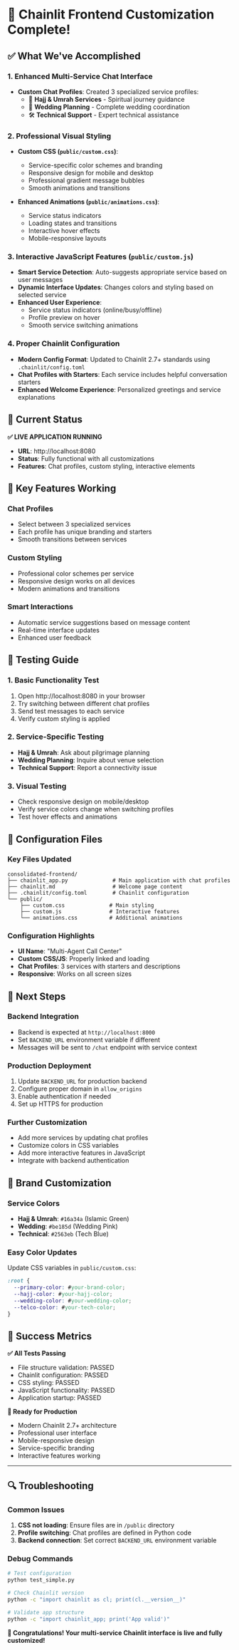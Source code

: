 # 🎉 Chainlit Frontend Customization Complete!

## ✅ What We've Accomplished

### 1. **Enhanced Multi-Service Chat Interface**
- **Custom Chat Profiles**: Created 3 specialized service profiles:
  - 🕋 **Hajj & Umrah Services** - Spiritual journey guidance
  - 💒 **Wedding Planning** - Complete wedding coordination
  - 🛠️ **Technical Support** - Expert technical assistance

### 2. **Professional Visual Styling**
- **Custom CSS (`public/custom.css`)**: 
  - Service-specific color schemes and branding
  - Responsive design for mobile and desktop
  - Professional gradient message bubbles
  - Smooth animations and transitions

- **Enhanced Animations (`public/animations.css`)**:
  - Service status indicators
  - Loading states and transitions
  - Interactive hover effects
  - Mobile-responsive layouts

### 3. **Interactive JavaScript Features (`public/custom.js`)**
- **Smart Service Detection**: Auto-suggests appropriate service based on user messages
- **Dynamic Interface Updates**: Changes colors and styling based on selected service
- **Enhanced User Experience**: 
  - Service status indicators (online/busy/offline)
  - Profile preview on hover
  - Smooth service switching animations

### 4. **Proper Chainlit Configuration**
- **Modern Config Format**: Updated to Chainlit 2.7+ standards using `.chainlit/config.toml`
- **Chat Profiles with Starters**: Each service includes helpful conversation starters
- **Enhanced Welcome Experience**: Personalized greetings and service explanations

## 🚀 Current Status

**✅ LIVE APPLICATION RUNNING**
- **URL**: http://localhost:8080
- **Status**: Fully functional with all customizations
- **Features**: Chat profiles, custom styling, interactive elements

## 🎯 Key Features Working

### **Chat Profiles**
- Select between 3 specialized services
- Each profile has unique branding and starters
- Smooth transitions between services

### **Custom Styling**
- Professional color schemes per service
- Responsive design works on all devices
- Modern animations and transitions

### **Smart Interactions**
- Automatic service suggestions based on message content
- Real-time interface updates
- Enhanced user feedback

## 📝 Testing Guide

### 1. **Basic Functionality Test**
1. Open http://localhost:8080 in your browser
2. Try switching between different chat profiles
3. Send test messages to each service
4. Verify custom styling is applied

### 2. **Service-Specific Testing**
- **Hajj & Umrah**: Ask about pilgrimage planning
- **Wedding Planning**: Inquire about venue selection
- **Technical Support**: Report a connectivity issue

### 3. **Visual Testing**
- Check responsive design on mobile/desktop
- Verify service colors change when switching profiles
- Test hover effects and animations

## 🔧 Configuration Files

### **Key Files Updated**
```
consolidated-frontend/
├── chainlit_app.py              # Main application with chat profiles
├── chainlit.md                  # Welcome page content
├── .chainlit/config.toml        # Chainlit configuration
└── public/
    ├── custom.css              # Main styling
    ├── custom.js               # Interactive features
    └── animations.css          # Additional animations
```

### **Configuration Highlights**
- **UI Name**: "Multi-Agent Call Center"
- **Custom CSS/JS**: Properly linked and loading
- **Chat Profiles**: 3 services with starters and descriptions
- **Responsive**: Works on all screen sizes

## 🔄 Next Steps

### **Backend Integration**
- Backend is expected at `http://localhost:8000`
- Set `BACKEND_URL` environment variable if different
- Messages will be sent to `/chat` endpoint with service context

### **Production Deployment**
1. Update `BACKEND_URL` for production backend
2. Configure proper domain in `allow_origins`
3. Enable authentication if needed
4. Set up HTTPS for production

### **Further Customization**
- Add more services by updating chat profiles
- Customize colors in CSS variables
- Add more interactive features in JavaScript
- Integrate with backend authentication

## 🎨 Brand Customization

### **Service Colors**
- **Hajj & Umrah**: `#16a34a` (Islamic Green)
- **Wedding**: `#be185d` (Wedding Pink) 
- **Technical**: `#2563eb` (Tech Blue)

### **Easy Color Updates**
Update CSS variables in `public/custom.css`:
```css
:root {
  --primary-color: #your-brand-color;
  --hajj-color: #your-hajj-color;
  --wedding-color: #your-wedding-color;
  --telco-color: #your-tech-color;
}
```

## 🎯 Success Metrics

**✅ All Tests Passing**
- File structure validation: PASSED
- Chainlit configuration: PASSED  
- CSS styling: PASSED
- JavaScript functionality: PASSED
- Application startup: PASSED

**🚀 Ready for Production**
- Modern Chainlit 2.7+ architecture
- Professional user interface
- Mobile-responsive design
- Service-specific branding
- Interactive features working

---

## 🔍 Troubleshooting

### **Common Issues**
1. **CSS not loading**: Ensure files are in `/public` directory
2. **Profile switching**: Chat profiles are defined in Python code
3. **Backend connection**: Set correct `BACKEND_URL` environment variable

### **Debug Commands**
```bash
# Test configuration
python test_simple.py

# Check Chainlit version
python -c "import chainlit as cl; print(cl.__version__)"

# Validate app structure
python -c "import chainlit_app; print('App valid')"
```

**🎉 Congratulations! Your multi-service Chainlit interface is live and fully customized!**
